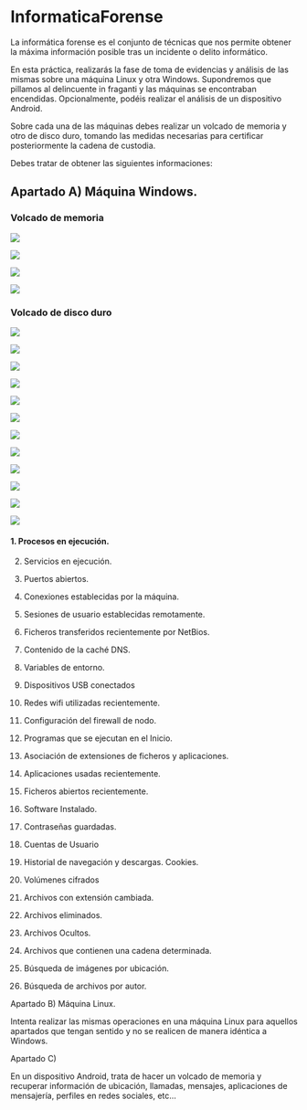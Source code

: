 # InformaticaForense

La informática forense es el conjunto de técnicas que nos permite obtener la máxima información posible tras un incidente o delito informático.

En esta práctica, realizarás la fase de toma de evidencias y análisis de las mismas sobre una máquina Linux y otra Windows. Supondremos que pillamos al delincuente in fraganti y las máquinas se encontraban encendidas. Opcionalmente, podéis realizar el análisis de un dispositivo Android.

Sobre cada una de las máquinas debes realizar un volcado de memoria y otro de disco duro, tomando las medidas necesarias para certificar posteriormente la cadena de custodia.

Debes tratar de obtener las siguientes informaciones:

## Apartado A) Máquina Windows.

### Volcado de memoria
![](Pasted%20image%2020240207174001.png)

![](Pasted%20image%2020240207174130.png)

![](Pasted%20image%2020240207174151.png)

![](Pasted%20image%2020240207174402.png)


### Volcado de disco duro

![](Pasted%20image%2020240207174451.png)

![](Pasted%20image%2020240207174511.png)


![](Pasted%20image%2020240207174545.png)

![](Pasted%20image%2020240207174653.png)

![](Pasted%20image%2020240207174704.png)

![](Pasted%20image%2020240207174930.png)

![](Pasted%20image%2020240207175044.png)


![](Pasted%20image%2020240207175102.png)

![](Pasted%20image%2020240207181038.png)

![](Pasted%20image%2020240207181403.png)

![](Pasted%20image%2020240207182648.png)

![](Pasted%20image%2020240207182708.png)


#### 1. Procesos en ejecución.

2. Servicios en ejecución.

3. Puertos abiertos.

4. Conexiones establecidas por la máquina.

5. Sesiones de usuario establecidas remotamente.

6. Ficheros transferidos recientemente por NetBios.

7. Contenido de la caché DNS.

8. Variables de entorno.

9. Dispositivos USB conectados

10. Redes wifi utilizadas recientemente.

11. Configuración del firewall de nodo.

12. Programas que se ejecutan en el Inicio.

13. Asociación de extensiones de ficheros y aplicaciones.

14. Aplicaciones usadas recientemente.

15. Ficheros abiertos recientemente.

16. Software Instalado.

17. Contraseñas guardadas.

18. Cuentas de Usuario

19. Historial de navegación y descargas. Cookies.

20. Volúmenes cifrados

21. Archivos con extensión cambiada.

22. Archivos eliminados.

23. Archivos Ocultos.

24. Archivos que contienen una cadena determinada.

25. Búsqueda de imágenes por ubicación.

26. Búsqueda de archivos por autor.

Apartado B) Máquina Linux.

Intenta realizar las mismas operaciones en una máquina Linux para aquellos apartados que tengan sentido y no se realicen de manera idéntica a Windows.

Apartado C)

En un dispositivo Android, trata de hacer un volcado de memoria y recuperar información de ubicación, llamadas, mensajes, aplicaciones de mensajería, perfiles en redes sociales, etc...